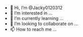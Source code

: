- 👋 Hi, I’m @Jacky0120312
- 👀 I’m interested in ...
- 🌱 I’m currently learning ...
- 💞️ I’m looking to collaborate on ...
- 📫 How to reach me ...

<!---
Jacky0120312/Jacky0120312 is a ✨ special ✨ repository because its `README.md` (this file) appears on your GitHub profile.
You can click the Preview link to take a look at your changes.
--->
